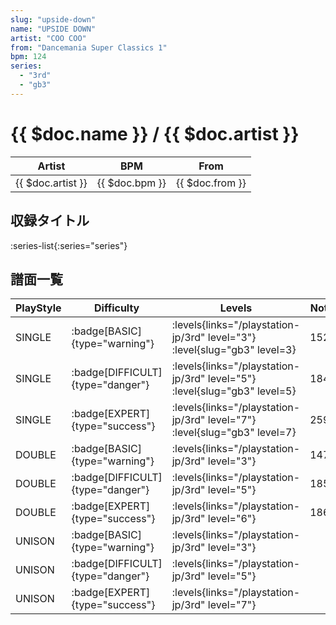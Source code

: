 ```yaml
---
slug: "upside-down"
name: "UPSIDE DOWN"
artist: "COO COO"
from: "Dancemania Super Classics 1"
bpm: 124
series:
  - "3rd"
  - "gb3"
---
```


# {{ $doc.name }} / {{ $doc.artist }}

|Artist|BPM|From|
|------|---|----|
|{{ $doc.artist }}|{{ $doc.bpm }}|{{ $doc.from }}|

## 収録タイトル

:series-list{:series="series"}

## 譜面一覧

|PlayStyle|Difficulty|Levels|Notes|Movie|
|---------|----------|------|-----|-----|
|SINGLE| :badge[BASIC]{type="warning"}| :levels{links="/playstation-jp/3rd" level="3"} :level{slug="gb3" level=3}|152/0||
|SINGLE| :badge[DIFFICULT]{type="danger"}| :levels{links="/playstation-jp/3rd" level="5"} :level{slug="gb3" level=5}|184/0||
|SINGLE| :badge[EXPERT]{type="success"}| :levels{links="/playstation-jp/3rd" level="7"} :level{slug="gb3" level=7}|259/0||
|DOUBLE| :badge[BASIC]{type="warning"}| :levels{links="/playstation-jp/3rd" level="3"}|147/0||
|DOUBLE| :badge[DIFFICULT]{type="danger"}| :levels{links="/playstation-jp/3rd" level="5"}|185/0||
|DOUBLE| :badge[EXPERT]{type="success"}| :levels{links="/playstation-jp/3rd" level="6"}|186/0||
|UNISON| :badge[BASIC]{type="warning"}| :levels{links="/playstation-jp/3rd" level="3"}|||
|UNISON| :badge[DIFFICULT]{type="danger"}| :levels{links="/playstation-jp/3rd" level="5"}|||
|UNISON| :badge[EXPERT]{type="success"}| :levels{links="/playstation-jp/3rd" level="7"}|||
